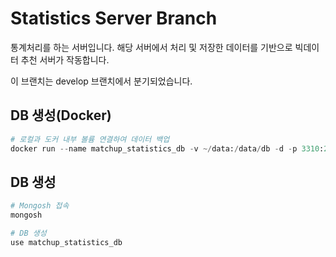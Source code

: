 # Statistics Server Branch

통계처리를 하는 서버입니다. 해당 서버에서 처리 및 저장한 데이터를 기반으로 빅데이터 추천 서버가 작동합니다.

이 브랜치는 develop 브랜치에서 분기되었습니다.

## DB 생성(Docker)

```py
# 로컬과 도커 내부 볼륨 연결하여 데이터 백업
docker run --name matchup_statistics_db -v ~/data:/data/db -d -p 3310:27017 mongo
```

## DB 생성

```py
# Mongosh 접속
mongosh

# DB 생성
use matchup_statistics_db
```

